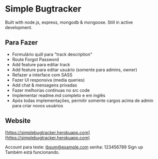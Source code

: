 # Simple Bugtracker

Built with node.js, express, mongodb & mongoose.
Still in active development.

## Para Fazer

* Formulário quill para "track description"
* Route Forgot Password
* Add feature para editar track
* Add feature para editar usuário (somente para admins, owner)
* Refazer a interface com SASS
* Fazer UI responsiva (media queries)
* Add chat & mensagens privadas
* Fazer melhorias contínuas no src code
* Implementar readme.md completo e em inglês
* Após todas implementações, permitir somente cargos acima de admin para criar novos usuários

## Website

[https://simplebugtracker.herokuapp.com](https://simplebugtracker.herokuapp.com)

Account para teste: ibsum@example.com senha: 123456789
Sign up Também está funcionando.
